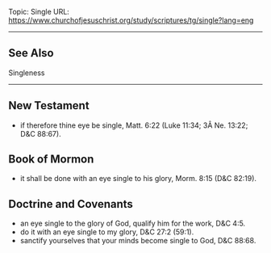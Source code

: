 Topic: Single
URL: https://www.churchofjesuschrist.org/study/scriptures/tg/single?lang=eng

---

## See Also

Singleness

---

## New Testament

- if therefore thine eye be single, Matt. 6:22 (Luke 11:34; 3Â Ne. 13:22; D&C 88:67).

## Book of Mormon

- it shall be done with an eye single to his glory, Morm. 8:15 (D&C 82:19).

## Doctrine and Covenants

- an eye single to the glory of God, qualify him for the work, D&C 4:5.
- do it with an eye single to my glory, D&C 27:2 (59:1).
- sanctify yourselves that your minds become single to God, D&C 88:68.

